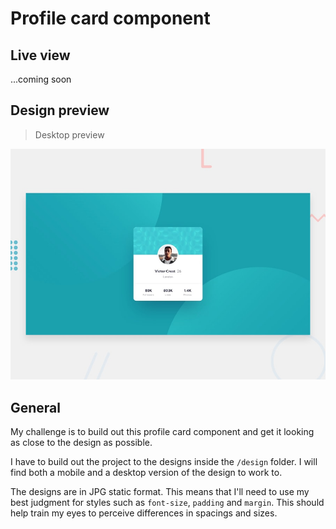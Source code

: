 # Profile card component

## Live view
...coming soon

## Design preview
>Desktop preview

![Desktop preview](./design/desktop-preview.jpg)

## General
My challenge is to build out this profile card component and get it looking as close to the design as possible.

I have to build out the project to the designs inside the `/design` folder. I will find both a mobile and a desktop version of the design to work to. 

The designs are in JPG static format. This means that I'll need to use my best judgment for styles such as `font-size`, `padding` and `margin`. This should help train my eyes to perceive differences in spacings and sizes.